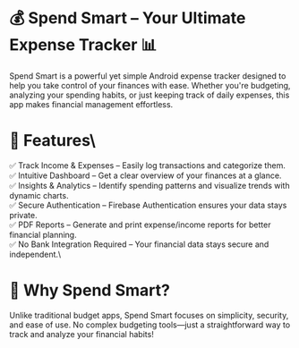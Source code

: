 # **💰 Spend Smart – Your Ultimate Expense Tracker 📊**

Spend Smart is a powerful yet simple Android expense tracker designed to help you take control of your finances with ease. Whether you're budgeting, analyzing your spending habits, or just keeping track of daily expenses, this app makes financial management effortless.

# 🚀 Features\
✅ Track Income & Expenses – Easily log transactions and categorize them.\
✅ Intuitive Dashboard – Get a clear overview of your finances at a glance.\
✅ Insights & Analytics – Identify spending patterns and visualize trends with dynamic charts.\
✅ Secure Authentication – Firebase Authentication ensures your data stays private.\
✅ PDF Reports – Generate and print expense/income reports for better financial planning.\
✅ No Bank Integration Required – Your financial data stays secure and independent.\

# 🔐 Why Spend Smart?
Unlike traditional budget apps, Spend Smart focuses on simplicity, security, and ease of use. No complex budgeting tools—just a straightforward way to track and analyze your financial habits!
